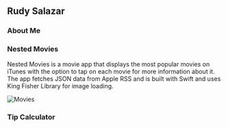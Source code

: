 ## Rudy Salazar ##

### About Me ###  


### Nested Movies ###  
Nested Movies is a movie app that displays the most popular movies on iTunes with the option to tap on each movie for more information about it. The app fetches JSON data from Apple RSS and is built with Swift and uses King Fisher Library for image loading.  

![Movies](https://media.giphy.com/media/ayr58ZqINoTmhHTasa/giphy.gif)

### Tip Calculator ###  



<!--
**Rudy-Salazar/Rudy-Salazar** is a ✨ _special_ ✨ repository because its `README.md` (this file) appears on your GitHub profile.

 



-->
